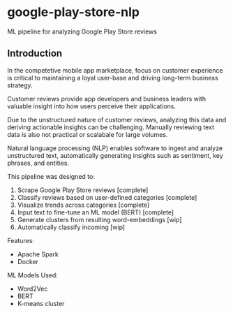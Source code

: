 # google-play-store-nlp
ML pipeline for analyzing Google Play Store reviews

## Introduction
In the competetive mobile app marketplace, focus on customer experience is critical to maintaining a loyal user-base and driving long-term business strategy.

Customer reviews provide app developers and business leaders with valuable insight into how users perceive their applications. 

Due to the unstructured nature of customer reviews, analyzing this data and deriving actionable insights can be challenging. Manually reviewing text data is also not practical or scalabale for large volumes. 

Natural language processing (NLP) enables software to ingest and analyze unstructured text, automatically generating insights such as sentiment, key phrases, and entities.

This pipeline was designed to:
1. Scrape Google Play Store reviews [complete]
2. Classify reviews based on user-defined categories [complete]
3. Visualize trends across categories [complete]
4. Input text to fine-tune an ML model (BERT) [complete]
5. Generate clusters from resulting word-embeddings [wip]
6. Automatically classify incoming [wip]

Features:
* Apache Spark
* Docker

ML Models Used:
* Word2Vec
* BERT
* K-means cluster
